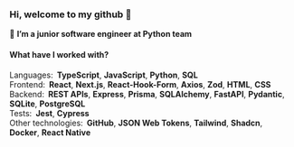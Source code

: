 ### Hi, welcome to my github 👋


🔭 **I’m a junior software engineer at Python team**

#### What have I worked with?
Languages:&ensp;**TypeScript**, **JavaScript**, **Python**, **SQL**\
Frontend:&ensp;**React**, **Next.js**, **React-Hook-Form**, **Axios**, **Zod**, **HTML**, **CSS**\
Backend:&ensp;**REST APIs**, **Express**, **Prisma**, **SQLAlchemy**, **FastAPI**, **Pydantic**, **SQLite**, **PostgreSQL**\
Tests:&ensp;**Jest**, **Cypress**\
Other technologies:&ensp;**GitHub**, **JSON Web Tokens**, **Tailwind**, **Shadcn**, **Docker**, **React Native**

